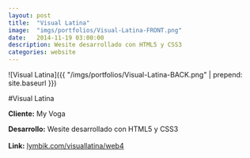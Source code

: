 ```yaml
---
layout:	post
title:	"Visual Latina"
image:	"imgs/portfolios/Visual-Latina-FRONT.png"
date:   2014-11-19 03:00:00
description: Wesite desarrollado con HTML5 y CSS3
categories: website
---
```

![Visual Latina]({{ "/imgs/portfolios/Visual-Latina-BACK.png" | prepend: site.baseurl }})

#Visual Latina

**Cliente:** My Voga

**Desarrollo:** Wesite desarrollado con HTML5 y CSS3
<br><br>
**Link:**
<a class="link" href="http://lymbik.com/visuallatina/web4/" target="blank"> lymbik.com/visuallatina/web4</a>